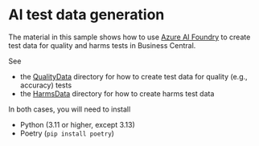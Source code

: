 # AI test data generation

The material in this sample shows how to use [Azure AI Foundry](https://learn.microsoft.com/en-us/azure/ai-foundry/what-is-azure-ai-foundry) to create test data for quality and harms tests in Business Central.

See

- the [QualityData](QualityData/README.md) directory for how to create test data for quality (e.g., accuracy) tests
- the [HarmsData](HarmsData/README.md) directory for how to create harms test data

In both cases, you will need to install
- Python (3.11 or higher, except 3.13)
- Poetry (`pip install poetry`)